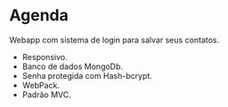 # Agenda

Webapp com sistema de login para salvar seus contatos.

- Responsivo.
- Banco de dados MongoDb.
- Senha protegida com Hash-bcrypt.
- WebPack.
- Padrão MVC.